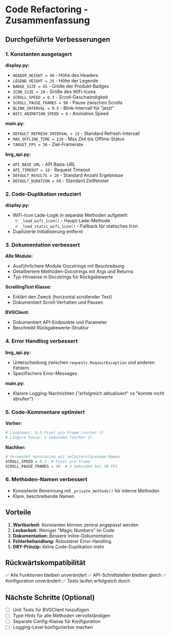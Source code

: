 # Code Refactoring - Zusammenfassung

## Durchgeführte Verbesserungen

### 1. Konstanten ausgelagert

**display.py:**
- `HEADER_HEIGHT = 40` - Höhe des Headers
- `LEGEND_HEIGHT = 25` - Höhe der Legende
- `BADGE_SIZE = 45` - Größe der Produkt-Badges
- `ICON_SIZE = 20` - Größe des WiFi-Icons
- `SCROLL_SPEED = 0.3` - Scroll-Geschwindigkeit
- `SCROLL_PAUSE_FRAMES = 90` - Pause zwischen Scrolls
- `BLINK_INTERVAL = 0.5` - Blink-Intervall für "jetzt"
- `WIFI_ANIMATION_SPEED = 6` - Animation Speed

**main.py:**
- `DEFAULT_REFRESH_INTERVAL = 15` - Standard Refresh-Intervall
- `MAX_OFFLINE_TIME = 120` - Max Zeit bis Offline-Status
- `TARGET_FPS = 30` - Ziel-Framerate

**bvg_api.py:**
- `API_BASE_URL` - API Basis-URL
- `API_TIMEOUT = 10` - Request Timeout
- `DEFAULT_RESULTS = 20` - Standard Anzahl Ergebnisse
- `DEFAULT_DURATION = 60` - Standard Zeitfenster

### 2. Code-Duplikation reduziert

**display.py:**
- WiFi-Icon Lade-Logik in separate Methoden aufgeteilt:
  - `_load_wifi_icon()` - Haupt-Lade-Methode
  - `_load_static_wifi_icon()` - Fallback für statisches Icon
- Duplizierte Initialisierung entfernt

### 3. Dokumentation verbessert

**Alle Module:**
- Ausführlichere Module-Docstrings mit Beschreibung
- Detailliertere Methoden-Docstrings mit Args und Returns
- Typ-Hinweise in Docstrings für Rückgabewerte

**ScrollingText Klasse:**
- Erklärt den Zweck (horizontal scrollender Text)
- Dokumentiert Scroll-Verhalten und Pausen

**BVGClient:**
- Dokumentiert API-Endpunkte und Parameter
- Beschreibt Rückgabewerte-Struktur

### 4. Error Handling verbessert

**bvg_api.py:**
- Unterscheidung zwischen `requests.RequestException` und anderen Fehlern
- Spezifischere Error-Messages

**main.py:**
- Klarere Logging-Nachrichten ("erfolgreich aktualisiert" vs "konnte nicht abrufen")

### 5. Code-Kommentare optimiert

**Vorher:**
```python
# Langsamer: 0.3 Pixel pro Frame (vorher 1)
# Längere Pause: 3 Sekunden (vorher 2)
```

**Nachher:**
```python
# Verwendet Konstanten mit selbsterklärendem Namen
SCROLL_SPEED = 0.3  # Pixel pro Frame
SCROLL_PAUSE_FRAMES = 90  # 3 Sekunden bei 30 FPS
```

### 6. Methoden-Namen verbessert

- Konsistente Benennung mit `_private_methods()` für interne Methoden
- Klare, beschreibende Namen

## Vorteile

1. **Wartbarkeit:** Konstanten können zentral angepasst werden
2. **Lesbarkeit:** Weniger "Magic Numbers" im Code
3. **Dokumentation:** Bessere Inline-Dokumentation
4. **Fehlerbehandlung:** Robusterer Error-Handling
5. **DRY-Prinzip:** Keine Code-Duplikation mehr

## Rückwärtskompatibilität

✅ Alle Funktionen bleiben unverändert
✅ API-Schnittstellen bleiben gleich
✅ Konfiguration unverändert
✅ Tests laufen erfolgreich durch

## Nächste Schritte (Optional)

- [ ] Unit Tests für BVGClient hinzufügen
- [ ] Type Hints für alle Methoden vervollständigen
- [ ] Separate Config-Klasse für Konfiguration
- [ ] Logging-Level konfigurierbar machen
